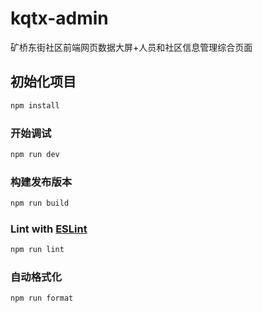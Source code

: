 # kqtx-admin

矿桥东街社区前端网页数据大屏+人员和社区信息管理综合页面

## 初始化项目

```sh
npm install
```

### 开始调试

```sh
npm run dev
```

### 构建发布版本

```sh
npm run build
```

### Lint with [ESLint](https://eslint.org/)

```sh
npm run lint
```

### 自动格式化

```sh
npm run format
```
